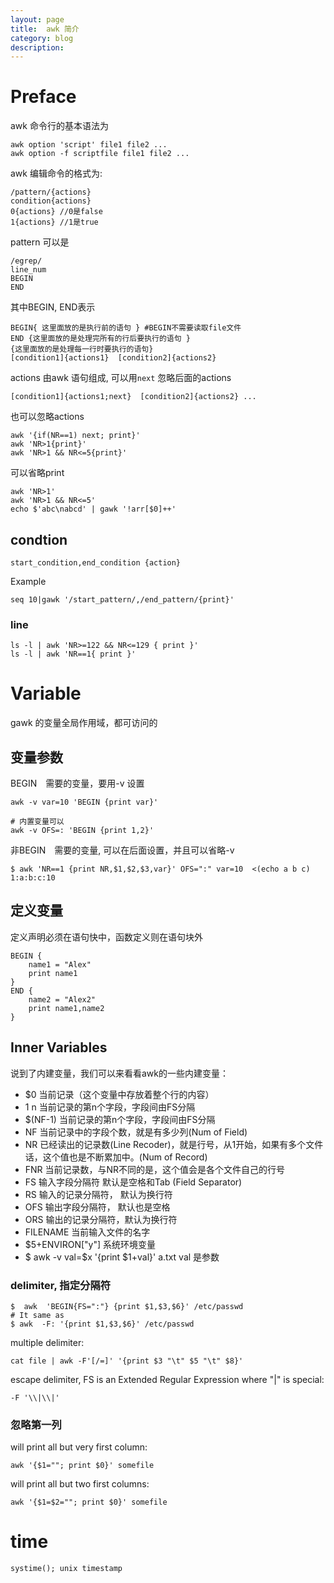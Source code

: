 ```yaml
---
layout: page
title:	awk 简介
category: blog
description:
---
```

# Preface
awk  命令行的基本语法为

	awk option 'script' file1 file2 ...
	awk option -f scriptfile file1 file2 ...

awk 编辑命令的格式为:

	/pattern/{actions}
	condition{actions}
	0{actions} //0是false
	1{actions} //1是true

pattern 可以是

	/egrep/
	line_num
	BEGIN
	END

其中BEGIN, END表示

	BEGIN{ 这里面放的是执行前的语句 } #BEGIN不需要读取file文件
	END {这里面放的是处理完所有的行后要执行的语句 }
	{这里面放的是处理每一行时要执行的语句}
	[condition1]{actions1}  [condition2]{actions2}

actions 由awk 语句组成, 可以用`next` 忽略后面的actions

	[condition1]{actions1;next}  [condition2]{actions2} ...

也可以忽略actions

	awk '{if(NR==1) next; print}'
	awk 'NR>1{print}'
	awk 'NR>1 && NR<=5{print}'

可以省略print

	awk 'NR>1'
	awk 'NR>1 && NR<=5'
	echo $'abc\nabcd' | gawk '!arr[$0]++'

## condtion

    start_condition,end_condition {action}

Example

	seq 10|gawk '/start_pattern/,/end_pattern/{print}'

### line
    ls -l | awk 'NR>=122 && NR<=129 { print }'
    ls -l | awk 'NR==1{ print }'

# Variable
gawk 的变量全局作用域，都可访问的
## 变量参数

BEGIN　需要的变量，要用-v 设置

    awk -v var=10 'BEGIN {print var}'

    # 内置变量可以
    awk -v OFS=: 'BEGIN {print 1,2}'

非BEGIN　需要的变量, 可以在后面设置，并且可以省略-v

    $ awk 'NR==1 {print NR,$1,$2,$3,var}' OFS=":" var=10  <(echo a b c)
    1:a:b:c:10

## 定义变量
定义声明必须在语句快中，函数定义则在语句块外

    BEGIN {
        name1 = "Alex"
        print name1
    }
    END {
        name2 = "Alex2"
        print name1,name2
    }

## Inner Variables
说到了内建变量，我们可以来看看awk的一些内建变量：

- $0	当前记录（这个变量中存放着整个行的内容）
- $1~$n	当前记录的第n个字段，字段间由FS分隔
- $(NF-1)	当前记录的第n个字段，字段间由FS分隔
- NF	当前记录中的字段个数，就是有多少列(Num of Field)
- NR	已经读出的记录数(Line Recoder)，就是行号，从1开始，如果有多个文件话，这个值也是不断累加中。(Num of Record)
- FNR	当前记录数，与NR不同的是，这个值会是各个文件自己的行号
- FS	输入字段分隔符 默认是空格和Tab (Field Separator)
- RS	输入的记录分隔符， 默认为换行符
- OFS	输出字段分隔符， 默认也是空格
- ORS	输出的记录分隔符，默认为换行符
- FILENAME	当前输入文件的名字
- $5+ENVIRON["y"] 系统环境变量
- $ awk -v val=$x '{print $1+val}' a.txt val 是参数

### delimiter, 指定分隔符

	$  awk  'BEGIN{FS=":"} {print $1,$3,$6}' /etc/passwd
	# It same as
	$ awk  -F: '{print $1,$3,$6}' /etc/passwd

multiple delimiter:

	cat file | awk -F'[/=]' '{print $3 "\t" $5 "\t" $8}'

escape delimiter, FS is an Extended Regular Expression where "|" is special:

	-F '\\|\\|'

### 忽略第一列
will print all but very first column:

    awk '{$1=""; print $0}' somefile

will print all but two first columns:

    awk '{$1=$2=""; print $0}' somefile


# time

	systime(); unix timestamp
